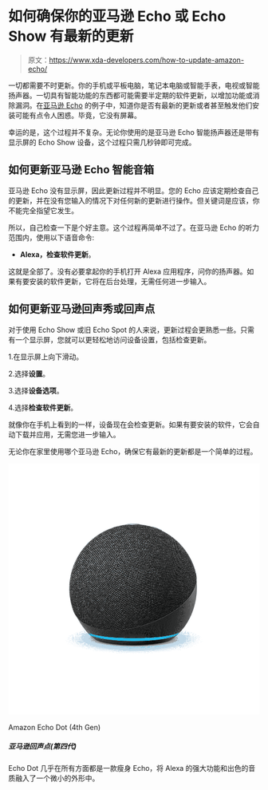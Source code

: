 # 如何确保你的亚马逊 Echo 或 Echo Show 有最新的更新

> 原文：<https://www.xda-developers.com/how-to-update-amazon-echo/>

一切都需要不时更新。你的手机或平板电脑，笔记本电脑或智能手表，电视或智能扬声器。一切具有智能功能的东西都可能需要半定期的软件更新，以增加功能或消除漏洞。在[亚马逊 Echo](https://www.xda-developers.com/amazon-echo-4th-gen-review/) 的例子中，知道你是否有最新的更新或者甚至触发他们安装可能有点令人困惑。毕竟，它没有屏幕。

幸运的是，这个过程并不复杂。无论你使用的是亚马逊 Echo 智能扬声器还是带有显示屏的 Echo Show 设备，这个过程只需几秒钟即可完成。

## 如何更新亚马逊 Echo 智能音箱

亚马逊 Echo 没有显示屏，因此更新过程并不明显。您的 Echo 应该定期检查自己的更新，并在没有您输入的情况下对任何新的更新进行操作。但关键词是应该，你不能完全指望它发生。

所以，自己检查一下是个好主意。这个过程再简单不过了。在亚马逊 Echo 的听力范围内，使用以下语音命令:

*   **Alexa，检查软件更新**。

这就是全部了。没有必要拿起你的手机打开 Alexa 应用程序，问你的扬声器。如果有要安装的软件更新，它将在后台处理，无需任何进一步输入。

## 如何更新亚马逊回声秀或回声点

对于使用 Echo Show 或旧 Echo Spot 的人来说，更新过程会更熟悉一些。只需有一个显示屏，您就可以更轻松地访问设备设置，包括检查更新。

1.在显示屏上向下滑动。

2.选择**设置**。

3.选择**设备选项**。

4.选择**检查软件更新**。

就像你在手机上看到的一样，设备现在会检查更新。如果有要安装的软件，它会自动下载并应用，无需您进一步输入。

无论你在家里使用哪个亚马逊 Echo，确保它有最新的更新都是一个简单的过程。

 <picture>![A new lowest price for Amazon's baby Echo, but don't be fooled. It packs a punch and is a must buy at this price. ](img/2b8241133c98c6e7c8be432444164157.png)</picture> 

Amazon Echo Dot (4th Gen)

##### 亚马逊回声点(第四代)

Echo Dot 几乎在所有方面都是一款瘦身 Echo，将 Alexa 的强大功能和出色的音质融入了一个微小的外形中。